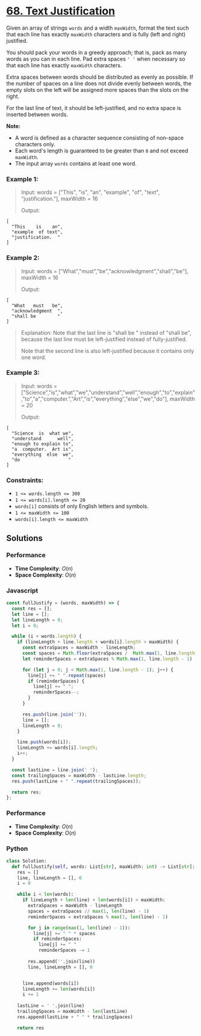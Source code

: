 # [68. Text Justification](https://leetcode.com/problems/text-justification/description/)

Given an array of strings `words` and a width `maxWidth`, format the text such that each line has exactly `maxWidth` characters and is fully (left and right) justified.

You should pack your words in a greedy approach; that is, pack as many words as you can in each line. Pad extra spaces `' '` when necessary so that each line has exactly `maxWidth` characters.

Extra spaces between words should be distributed as evenly as possible. If the number of spaces on a line does not divide evenly between words, the empty slots on the left will be assigned more spaces than the slots on the right.

For the last line of text, it should be left-justified, and no extra space is inserted between words.

**Note:**
- A word is defined as a character sequence consisting of non-space characters only.
- Each word's length is guaranteed to be greater than `0` and not exceed `maxWidth`.
- The input array `words` contains at least one word.
 

### Example 1:
> Input: words = ["This", "is", "an", "example", "of", "text", "justification."], maxWidth = 16
>
> Output:
```
[
  "This    is    an",
  "example  of text",
  "justification.  "
]
```


### Example 2:
> Input: words = ["What","must","be","acknowledgment","shall","be"], maxWidth = 16
>
> Output:
```
[
  "What   must   be",
  "acknowledgment  ",
  "shall be        "
]
```
>
> Explanation: Note that the last line is "shall be    " instead of "shall     be", because the last line must be left-justified instead of fully-justified.
>
> Note that the second line is also left-justified because it contains only one word.


### Example 3:
> Input: words = ["Science","is","what","we","understand","well","enough","to","explain","to","a","computer.","Art","is","everything","else","we","do"], maxWidth = 20
>
> Output:
```
[
  "Science  is  what we",
  "understand      well",
  "enough to explain to",
  "a  computer.  Art is",
  "everything  else  we",
  "do                  "
]
```

### Constraints:
- `1 <= words.length <= 300`
- `1 <= words[i].length <= 20`
- `words[i]` consists of only English letters and symbols.
- `1 <= maxWidth <= 100`
- `words[i].length <= maxWidth`


## Solutions

### Performance

- **Time Complexity**: $O(n)$
- **Space Complexity**: $O(n)$

### Javascript
```javascript
const fullJustify = (words, maxWidth) => {
  const res = [];
  let line = [];
  let lineLength = 0;
  let i = 0;

  while (i < words.length) {
    if (lineLength + line.length + words[i].length > maxWidth) {
      const extraSpaces = maxWidth - lineLength;
      const spaces = Math.floor(extraSpaces /  Math.max(1, line.length - 1));
      let reminderSpaces = extraSpaces % Math.max(1, line.length - 1)

      for (let j = 0; j < Math.max(1, line.length - 1); j++) {
        line[j] += " ".repeat(spaces)
        if (reminderSpaces) {
          line[j] += " ";
          reminderSpaces--;
        }
      }

      res.push(line.join(''));
      line = [];
      lineLength = 0;
    }

    line.push(words[i]);
    lineLength += words[i].length;
    i++;
  }

  const lastLine = line.join(' ');
  const trailingSpaces = maxWidth - lastLine.length;
  res.push(lastLine + " ".repeat(trailingSpaces));

  return res;
};
```

### Performance

- **Time Complexity**: $O(n)$
- **Space Complexity**: $O(n)$

### Python
```python
class Solution:
  def fullJustify(self, words: List[str], maxWidth: int) -> List[str]:
    res = []
    line, lineLength = [], 0
    i = 0

    while i < len(words):
      if lineLength + len(line) + len(words[i]) > maxWidth:
        extraSpaces = maxWidth - lineLength
        spaces = extraSpaces // max(1, len(line) - 1)
        reminderSpaces = extraSpaces % max(1, len(line) - 1)

        for j in range(max(1, len(line) - 1)):
          line[j] += " " * spaces
          if reminderSpaces:
            line[j] += " "
            reminderSpaces -= 1
        
        res.append(''.join(line))
        line, lineLength = [], 0


      line.append(words[i])
      lineLength += len(words[i])
      i += 1
    
    lastLine = ' '.join(line)
    trailingSpaces = maxWidth - len(lastLine)
    res.append(lastLine + " " * trailingSpaces)

    return res
```